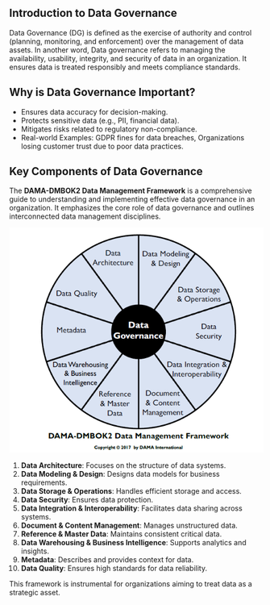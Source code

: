 ## **Introduction to Data Governance**
Data Governance (DG) is defined as the exercise of authority and control (planning, monitoring, and enforcement) over the management of data assets. In another word, Data governance refers to managing the availability, usability, integrity, and security of data in an organization. It ensures data is treated responsibly and meets compliance standards.
## **Why is Data Governance Important?**
  - Ensures data accuracy for decision-making.
  - Protects sensitive data (e.g., PII, financial data).
  - Mitigates risks related to regulatory non-compliance.
  - Real-world Examples: GDPR fines for data breaches, Organizations losing customer trust due to poor data practices.
## **Key Components of Data Governance**
The **DAMA-DMBOK2 Data Management Framework** is a comprehensive guide to understanding and implementing effective data governance in an organization. It emphasizes the core role of data governance and outlines interconnected data management disciplines.

![DAMA-DMBOK2 Data Management Framework](Images/DataGovernance.png)
1. **Data Architecture**: Focuses on the structure of data systems.
2. **Data Modeling & Design**: Designs data models for business requirements.
3. **Data Storage & Operations**: Handles efficient storage and access.
4. **Data Security**: Ensures data protection.
5. **Data Integration & Interoperability**: Facilitates data sharing across systems.
6. **Document & Content Management**: Manages unstructured data.
7. **Reference & Master Data**: Maintains consistent critical data.
8. **Data Warehousing & Business Intelligence**: Supports analytics and insights.
9. **Metadata**: Describes and provides context for data.
10. **Data Quality**: Ensures high standards for data reliability.

This framework is instrumental for organizations aiming to treat data as a strategic asset.
